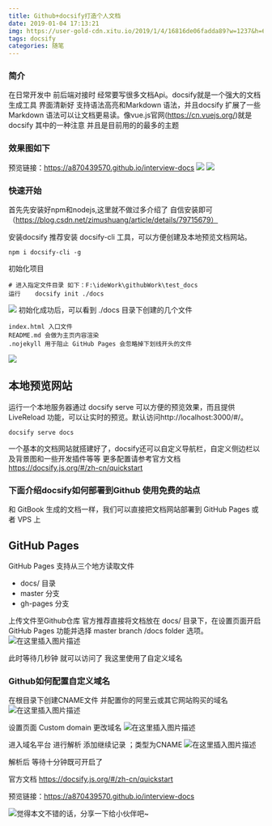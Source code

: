 ```yaml
---
title: Github+docsify打造个人文档
date: 2019-01-04 17:13:21
img: https://user-gold-cdn.xitu.io/2019/1/4/16816de06fadda89?w=1237&h=607&f=png&s=367834
tags: docsify
categories: 随笔
---
```


### 简介
在日常开发中 前后端对接时 经常要写很多文档Api。docsify就是一个强大的文档生成工具 界面清新好 支持语法高亮和Markdown 语法，并且docsify 扩展了一些 Markdown 语法可以让文档更易读。像vue.js官网(https://cn.vuejs.org/)就是docsify 其中的一种注意 并且是目前用的的最多的主题

### 效果图如下
预览链接：https://a870439570.github.io/interview-docs
![](https://user-gold-cdn.xitu.io/2019/1/4/16816de06fadda89?w=1237&h=607&f=png&s=367834)
![](https://user-gold-cdn.xitu.io/2019/1/4/16816de06f91f058?w=1919&h=933&f=png&s=239829)


### 快速开始
首先先安装好npm和nodejs,这里就不做过多介绍了 自信安装即可 （https://blog.csdn.net/zimushuang/article/details/79715679）

安装docsify 推荐安装 docsify-cli 工具，可以方便创建及本地预览文档网站。

```
npm i docsify-cli -g
```
初始化项目 
```
# 进入指定文件目录 如下：F:\ideWork\githubWork\test_docs 
运行    docsify init ./docs
```
![](https://user-gold-cdn.xitu.io/2019/1/4/16816de06fdd7ea4?w=485&h=72&f=png&s=3356)
初始化成功后，可以看到 ./docs 目录下创建的几个文件

    index.html 入口文件
    README.md 会做为主页内容渲染
    .nojekyll 用于阻止 GitHub Pages 会忽略掉下划线开头的文件

![](https://user-gold-cdn.xitu.io/2019/1/4/16816de0706dda77?w=341&h=172&f=png&s=13375)


## 本地预览网站
运行一个本地服务器通过 docsify serve 可以方便的预览效果，而且提供 LiveReload 功能，可以让实时的预览。默认访问http://localhost:3000/#/。
```
docsify serve docs
```
一个基本的文档网站就搭建好了，docsify还可以自定义导航栏，自定义侧边栏以及背景图和一些开发插件等等
更多配置请参考官方文档  https://docsify.js.org/#/zh-cn/quickstart

### 下面介绍docsify如何部署到Github  使用免费的站点
和 GitBook 生成的文档一样，我们可以直接把文档网站部署到 GitHub Pages 或者 VPS 上


## GitHub Pages
GitHub Pages 支持从三个地方读取文件

 - docs/ 目录
 - master 分支
 - gh-pages 分支

上传文件至Github仓库  官方推荐直接将文档放在 docs/ 目录下，在设置页面开启 GitHub Pages 功能并选择 master branch /docs folder 选项。
![在这里插入图片描述](https://user-gold-cdn.xitu.io/2019/1/4/16816de071452a5a?w=778&h=519&f=png&s=64539)

此时等待几秒钟 就可以访问了   我这里使用了自定义域名 

### Github如何配置自定义域名 
在根目录下创建CNAME文件  并配置你的阿里云或其它网站购买的域名 
![在这里插入图片描述](https://user-gold-cdn.xitu.io/2019/1/4/16816de07178e371?w=628&h=309&f=png&s=33631)

设置页面 Custom domain 更改域名
![在这里插入图片描述](https://user-gold-cdn.xitu.io/2019/1/4/16816de096c243bc?w=746&h=460&f=png&s=61973)


进入域名平台 进行解析  添加继续记录 ；类型为CNAME
![在这里插入图片描述](https://user-gold-cdn.xitu.io/2019/1/4/16816de098ed1780?w=644&h=463&f=png&s=32769)

解析后 等待十分钟既可开启了


官方文档  https://docsify.js.org/#/zh-cn/quickstart

预览链接：https://a870439570.github.io/interview-docs

![觉得本文不错的话，分享一下给小伙伴吧~](http://wx1.sinaimg.cn/large/006b7Nxngy1g1eu6ewhl9j30760763yz.jpg)